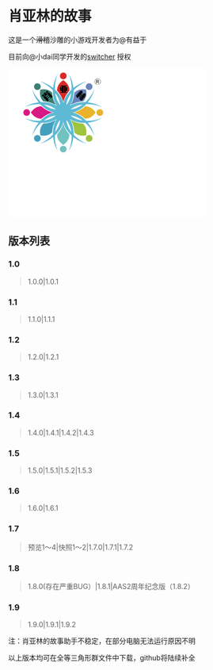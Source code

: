 # 肖亚林的故事
这是一个~~滑稽~~沙雕的小游戏开发者为@有益于 

目前向@小dai同学开发的[switcher](https://github.com/AASQuanDeng/AAS/tree/Switcher) 授权

![](https://raw.githubusercontent.com/youyiyucsz/xyl/master/%E8%82%96%E4%BA%9A%E6%9E%97.png)

## 版本列表
### 1.0
>1.0.0|1.0.1

### 1.1
>1.1.0|1.1.1

### 1.2
>1.2.0|1.2.1

### 1.3
>1.3.0|1.3.1

### 1.4
>1.4.0|1.4.1|1.4.2|1.4.3

### 1.5
>1.5.0|1.5.1|1.5.2|1.5.3

### 1.6
>1.6.0|1.6.1

### 1.7
>预览1～4|快照1～2|1.7.0|1.7.1|1.7.2

### 1.8
>1.8.0(存在严重BUG）|1.8.1|AAS2周年纪念版（1.8.2）

### 1.9
>1.9.0|1.9.1|1.9.2

注：肖亚林的故事助手不稳定，在部分电脑无法运行原因不明

以上版本均可在全等三角形群文件中下载，github将陆续补全

